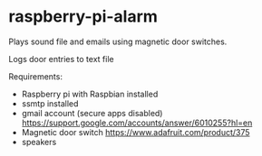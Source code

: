 # raspberry-pi-alarm
Plays sound file and emails using magnetic door switches.

Logs door entries to text file

Requirements:  
- Raspberry pi with Raspbian installed
- ssmtp installed
- gmail account (secure apps disabled) https://support.google.com/accounts/answer/6010255?hl=en
- Magnetic door switch https://www.adafruit.com/product/375
- speakers
